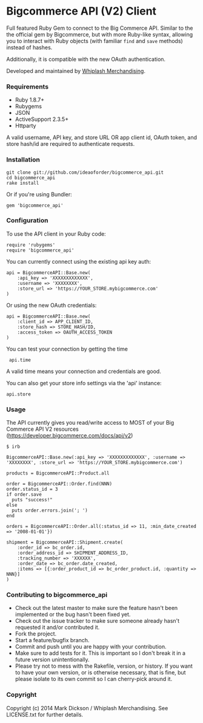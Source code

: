 Bigcommerce API (V2) Client
================================
Full featured Ruby Gem to connect to the Big Commerce API. Similar to the the official gem by Bigcommerce, but with more Ruby-like syntax, allowing you to interact with Ruby objects (with familiar `find` and `save` methods) instead of hashes. 

Additionally, it is compatible with the new OAuth authentication.

Developed and maintained by [Whiplash Merchandising](http://www.whiplashmerch.com).

### Requirements

- Ruby 1.8.7+
- Rubygems
- JSON
- ActiveSupport 2.3.5+
- Httparty

A valid username, API key, and store URL OR app client id, OAuth token, and store hash/id are required to authenticate requests.

### Installation

```
git clone git://github.com/ideaoforder/bigcommerce_api.git
cd bigcommerce_api
rake install
```

Or if you're using Bundler:

```
gem 'bigcommerce_api'
```

### Configuration

To use the API client in your Ruby code:
```
require 'rubygems'
require 'bigcommerce_api'
```

You can currently connect using the existing api key auth:
```
api = BigcommerceAPI::Base.new(
	:api_key => 'XXXXXXXXXXXXX', 
	:username => 'XXXXXXXX', 
	:store_url => 'https://YOUR_STORE.mybigcommerce.com'
)
```

Or using the new OAuth credentials:
```
api = BigcommerceAPI::Base.new(
    :client_id => APP_CLIENT_ID,
    :store_hash => STORE_HASH/ID,
    :access_token => OAUTH_ACCESS_TOKEN
)
```

You can test your connection by getting the time

```
 api.time
```

A valid time means your connection and credentials are good.

You can also get your store info settings via the 'api' instance:

```
api.store
```

### Usage

The API currently gives you read/write access to MOST of your Big Commerce API V2 resources (https://developer.bigcommerce.com/docs/api/v2)

```
$ irb

BigcommerceAPI::Base.new(:api_key => 'XXXXXXXXXXXXX', :username => 'XXXXXXXX', :store_url => 'https://YOUR_STORE.mybigcommerce.com')

products = BigcommerceAPI::Product.all

order = BigcommerceAPI::Order.find(NNN)
order.status_id = 3
if order.save
  puts "success!"
else
  puts order.errors.join('; ')
end

orders = BigcommerceAPI::Order.all(:status_id => 11, :min_date_created => '2008-01-01'})

shipment = BigcommerceAPI::Shipment.create(
	:order_id => bc_order.id, 
	:order_address_id => SHIPMENT_ADDRESS_ID, 
	:tracking_number => 'XXXXXX', 
	:order_date => bc_order.date_created, 
	:items => [{:order_product_id => bc_order_product.id, :quantity => NNN}]
)

```

### Contributing to bigcommerce_api
 
* Check out the latest master to make sure the feature hasn't been implemented or the bug hasn't been fixed yet.
* Check out the issue tracker to make sure someone already hasn't requested it and/or contributed it.
* Fork the project.
* Start a feature/bugfix branch.
* Commit and push until you are happy with your contribution.
* Make sure to add tests for it. This is important so I don't break it in a future version unintentionally.
* Please try not to mess with the Rakefile, version, or history. If you want to have your own version, or is otherwise necessary, that is fine, but please isolate to its own commit so I can cherry-pick around it.

### Copyright

Copyright (c) 2014 Mark Dickson / Whiplash Merchandising. See LICENSE.txt for
further details.

